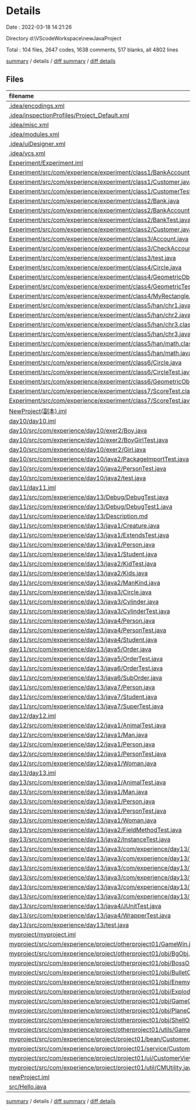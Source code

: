 # Details

Date : 2022-03-18 14:21:26

Directory d:\VScodeWorkspace\newJavaProject

Total : 104 files,  2647 codes, 1638 comments, 517 blanks, all 4802 lines

[summary](results.md) / details / [diff summary](diff.md) / [diff details](diff-details.md)

## Files
| filename | language | code | comment | blank | total |
| :--- | :--- | ---: | ---: | ---: | ---: |
| [.idea/encodings.xml](/.idea/encodings.xml) | XML | 4 | 0 | 0 | 4 |
| [.idea/inspectionProfiles/Project_Default.xml](/.idea/inspectionProfiles/Project_Default.xml) | XML | 36 | 0 | 0 | 36 |
| [.idea/misc.xml](/.idea/misc.xml) | XML | 6 | 0 | 0 | 6 |
| [.idea/modules.xml](/.idea/modules.xml) | XML | 14 | 0 | 0 | 14 |
| [.idea/uiDesigner.xml](/.idea/uiDesigner.xml) | XML | 124 | 0 | 0 | 124 |
| [.idea/vcs.xml](/.idea/vcs.xml) | XML | 6 | 0 | 0 | 6 |
| [Experiment/Experiment.iml](/Experiment/Experiment.iml) | XML | 11 | 0 | 0 | 11 |
| [Experiment/src/com/experience/experiment/class1/BankAccount.java](/Experiment/src/com/experience/experiment/class1/BankAccount.java) | Java | 43 | 13 | 11 | 67 |
| [Experiment/src/com/experience/experiment/class1/Customer.java](/Experiment/src/com/experience/experiment/class1/Customer.java) | Java | 22 | 13 | 7 | 42 |
| [Experiment/src/com/experience/experiment/class1/CustomerTest.java](/Experiment/src/com/experience/experiment/class1/CustomerTest.java) | Java | 17 | 25 | 2 | 44 |
| [Experiment/src/com/experience/experiment/class2/Bank.java](/Experiment/src/com/experience/experiment/class2/Bank.java) | Java | 22 | 22 | 6 | 50 |
| [Experiment/src/com/experience/experiment/class2/BankAccount.java](/Experiment/src/com/experience/experiment/class2/BankAccount.java) | Java | 26 | 19 | 8 | 53 |
| [Experiment/src/com/experience/experiment/class2/BankTest.java](/Experiment/src/com/experience/experiment/class2/BankTest.java) | Java | 14 | 16 | 3 | 33 |
| [Experiment/src/com/experience/experiment/class2/Customer.java](/Experiment/src/com/experience/experiment/class2/Customer.java) | Java | 22 | 13 | 7 | 42 |
| [Experiment/src/com/experience/experiment/class3/Account.java](/Experiment/src/com/experience/experiment/class3/Account.java) | Java | 45 | 22 | 14 | 81 |
| [Experiment/src/com/experience/experiment/class3/CheckAccount.java](/Experiment/src/com/experience/experiment/class3/CheckAccount.java) | Java | 26 | 13 | 2 | 41 |
| [Experiment/src/com/experience/experiment/class3/test.java](/Experiment/src/com/experience/experiment/class3/test.java) | Java | 9 | 17 | 2 | 28 |
| [Experiment/src/com/experience/experiment/class4/Circle.java](/Experiment/src/com/experience/experiment/class4/Circle.java) | Java | 17 | 13 | 4 | 34 |
| [Experiment/src/com/experience/experiment/class4/GeometricObject.java](/Experiment/src/com/experience/experiment/class4/GeometricObject.java) | Java | 26 | 13 | 8 | 47 |
| [Experiment/src/com/experience/experiment/class4/GeometricTest.java](/Experiment/src/com/experience/experiment/class4/GeometricTest.java) | Java | 18 | 17 | 5 | 40 |
| [Experiment/src/com/experience/experiment/class4/MyRectangle.java](/Experiment/src/com/experience/experiment/class4/MyRectangle.java) | Java | 25 | 13 | 7 | 45 |
| [Experiment/src/com/experience/experiment/class5/han/chr1.java](/Experiment/src/com/experience/experiment/class5/han/chr1.java) | Java | 11 | 9 | 4 | 24 |
| [Experiment/src/com/experience/experiment/class5/han/chr2.java](/Experiment/src/com/experience/experiment/class5/han/chr2.java) | Java | 12 | 7 | 3 | 22 |
| [Experiment/src/com/experience/experiment/class5/han/chr3.class](/Experiment/src/com/experience/experiment/class5/han/chr3.class) | Java | 16 | 0 | 0 | 16 |
| [Experiment/src/com/experience/experiment/class5/han/chr3.java](/Experiment/src/com/experience/experiment/class5/han/chr3.java) | Java | 27 | 7 | 3 | 37 |
| [Experiment/src/com/experience/experiment/class5/han/math.class](/Experiment/src/com/experience/experiment/class5/han/math.class) | Java | 11 | 0 | 0 | 11 |
| [Experiment/src/com/experience/experiment/class5/han/math.java](/Experiment/src/com/experience/experiment/class5/han/math.java) | Java | 15 | 18 | 4 | 37 |
| [Experiment/src/com/experience/experiment/class6/Circle.java](/Experiment/src/com/experience/experiment/class6/Circle.java) | Java | 38 | 9 | 11 | 58 |
| [Experiment/src/com/experience/experiment/class6/CircleTest.java](/Experiment/src/com/experience/experiment/class6/CircleTest.java) | Java | 10 | 7 | 1 | 18 |
| [Experiment/src/com/experience/experiment/class6/GeometricObject.java](/Experiment/src/com/experience/experiment/class6/GeometricObject.java) | Java | 25 | 7 | 8 | 40 |
| [Experiment/src/com/experience/experiment/class7/ScoreTest.class](/Experiment/src/com/experience/experiment/class7/ScoreTest.class) | Java | 22 | 0 | 0 | 22 |
| [Experiment/src/com/experience/experiment/class7/ScoreTest.java](/Experiment/src/com/experience/experiment/class7/ScoreTest.java) | Java | 43 | 31 | 9 | 83 |
| [NewProject(副本).iml](/NewProject(%E5%89%AF%E6%9C%AC).iml) | XML | 11 | 0 | 0 | 11 |
| [day10/day10.iml](/day10/day10.iml) | XML | 12 | 0 | 0 | 12 |
| [day10/src/com/experience/day10/exer2/Boy.java](/day10/src/com/experience/day10/exer2/Boy.java) | Java | 31 | 6 | 9 | 46 |
| [day10/src/com/experience/day10/exer2/BoyGirlTest.java](/day10/src/com/experience/day10/exer2/BoyGirlTest.java) | Java | 18 | 13 | 2 | 33 |
| [day10/src/com/experience/day10/exer2/Girl.java](/day10/src/com/experience/day10/exer2/Girl.java) | Java | 30 | 9 | 12 | 51 |
| [day10/src/com/experience/day10/java2/PackageImportTest.java](/day10/src/com/experience/day10/java2/PackageImportTest.java) | Java | 15 | 33 | 4 | 52 |
| [day10/src/com/experience/day10/java2/PersonTest.java](/day10/src/com/experience/day10/java2/PersonTest.java) | Java | 5 | 0 | 3 | 8 |
| [day10/src/com/experience/day10/java2/test.java](/day10/src/com/experience/day10/java2/test.java) | Java | 14 | 14 | 2 | 30 |
| [day11/day11.iml](/day11/day11.iml) | XML | 11 | 0 | 0 | 11 |
| [day11/src/com/experience/day13/Debug/DebugTest.java](/day11/src/com/experience/day13/Debug/DebugTest.java) | Java | 19 | 5 | 5 | 29 |
| [day11/src/com/experience/day13/Debug/DebugTest1.java](/day11/src/com/experience/day13/Debug/DebugTest1.java) | Java | 8 | 0 | 7 | 15 |
| [day11/src/com/experience/day13/Description.md](/day11/src/com/experience/day13/Description.md) | source.markdown.math | 18 | 0 | 0 | 18 |
| [day11/src/com/experience/day13/java1/Creature.java](/day11/src/com/experience/day13/java1/Creature.java) | Java | 6 | 13 | 2 | 21 |
| [day11/src/com/experience/day13/java1/ExtendsTest.java](/day11/src/com/experience/day13/java1/ExtendsTest.java) | Java | 13 | 41 | 4 | 58 |
| [day11/src/com/experience/day13/java1/Person.java](/day11/src/com/experience/day13/java1/Person.java) | Java | 17 | 13 | 5 | 35 |
| [day11/src/com/experience/day13/java1/Student.java](/day11/src/com/experience/day13/java1/Student.java) | Java | 21 | 14 | 7 | 42 |
| [day11/src/com/experience/day13/java2/KidTest.java](/day11/src/com/experience/day13/java2/KidTest.java) | Java | 11 | 14 | 2 | 27 |
| [day11/src/com/experience/day13/java2/Kids.java](/day11/src/com/experience/day13/java2/Kids.java) | Java | 19 | 17 | 7 | 43 |
| [day11/src/com/experience/day13/java2/ManKind.java](/day11/src/com/experience/day13/java2/ManKind.java) | Java | 34 | 16 | 10 | 60 |
| [day11/src/com/experience/day13/java3/Circle.java](/day11/src/com/experience/day13/java3/Circle.java) | Java | 16 | 17 | 6 | 39 |
| [day11/src/com/experience/day13/java3/Cylinder.java](/day11/src/com/experience/day13/java3/Cylinder.java) | Java | 19 | 17 | 5 | 41 |
| [day11/src/com/experience/day13/java3/CylinderTest.java](/day11/src/com/experience/day13/java3/CylinderTest.java) | Java | 8 | 13 | 2 | 23 |
| [day11/src/com/experience/day13/java4/Person.java](/day11/src/com/experience/day13/java4/Person.java) | Java | 23 | 13 | 3 | 39 |
| [day11/src/com/experience/day13/java4/PersonTest.java](/day11/src/com/experience/day13/java4/PersonTest.java) | Java | 11 | 32 | 2 | 45 |
| [day11/src/com/experience/day13/java4/Student.java](/day11/src/com/experience/day13/java4/Student.java) | Java | 21 | 22 | 4 | 47 |
| [day11/src/com/experience/day13/java5/Order.java](/day11/src/com/experience/day13/java5/Order.java) | Java | 31 | 13 | 2 | 46 |
| [day11/src/com/experience/day13/java5/OrderTest.java](/day11/src/com/experience/day13/java5/OrderTest.java) | Java | 12 | 16 | 2 | 30 |
| [day11/src/com/experience/day13/java6/OrderTest.java](/day11/src/com/experience/day13/java6/OrderTest.java) | Java | 9 | 16 | 3 | 28 |
| [day11/src/com/experience/day13/java6/SubOrder.java](/day11/src/com/experience/day13/java6/SubOrder.java) | Java | 10 | 15 | 3 | 28 |
| [day11/src/com/experience/day13/java7/Person.java](/day11/src/com/experience/day13/java7/Person.java) | Java | 22 | 13 | 7 | 42 |
| [day11/src/com/experience/day13/java7/Student.java](/day11/src/com/experience/day13/java7/Student.java) | Java | 27 | 14 | 8 | 49 |
| [day11/src/com/experience/day13/java7/SuperTest.java](/day11/src/com/experience/day13/java7/SuperTest.java) | Java | 13 | 28 | 2 | 43 |
| [day12/day12.iml](/day12/day12.iml) | XML | 11 | 0 | 0 | 11 |
| [day12/src/com/experience/day12/java1/AnimalTest.java](/day12/src/com/experience/day12/java1/AnimalTest.java) | Java | 36 | 14 | 9 | 59 |
| [day12/src/com/experience/day12/java1/Man.java](/day12/src/com/experience/day12/java1/Man.java) | Java | 14 | 13 | 2 | 29 |
| [day12/src/com/experience/day12/java1/Person.java](/day12/src/com/experience/day12/java1/Person.java) | Java | 12 | 13 | 2 | 27 |
| [day12/src/com/experience/day12/java1/PersonTest.java](/day12/src/com/experience/day12/java1/PersonTest.java) | Java | 17 | 28 | 3 | 48 |
| [day12/src/com/experience/day12/java1/Woman.java](/day12/src/com/experience/day12/java1/Woman.java) | Java | 13 | 13 | 2 | 28 |
| [day13/day13.iml](/day13/day13.iml) | XML | 11 | 0 | 0 | 11 |
| [day13/src/com/experience/day13/java1/AnimalTest.java](/day13/src/com/experience/day13/java1/AnimalTest.java) | Java | 36 | 14 | 9 | 59 |
| [day13/src/com/experience/day13/java1/Man.java](/day13/src/com/experience/day13/java1/Man.java) | Java | 14 | 13 | 2 | 29 |
| [day13/src/com/experience/day13/java1/Person.java](/day13/src/com/experience/day13/java1/Person.java) | Java | 12 | 13 | 2 | 27 |
| [day13/src/com/experience/day13/java1/PersonTest.java](/day13/src/com/experience/day13/java1/PersonTest.java) | Java | 33 | 56 | 5 | 94 |
| [day13/src/com/experience/day13/java1/Woman.java](/day13/src/com/experience/day13/java1/Woman.java) | Java | 13 | 13 | 2 | 28 |
| [day13/src/com/experience/day13/java2/FieldMethodTest.java](/day13/src/com/experience/day13/java2/FieldMethodTest.java) | Java | 24 | 13 | 6 | 43 |
| [day13/src/com/experience/day13/java2/InstanceTest.java](/day13/src/com/experience/day13/java2/InstanceTest.java) | Java | 39 | 40 | 19 | 98 |
| [day13/src/com/experience/day13/java3/com/experience/day13/java3/Customer.class](/day13/src/com/experience/day13/java3/com/experience/day13/java3/Customer.class) | Java | 18 | 0 | 0 | 18 |
| [day13/src/com/experience/day13/java3/com/experience/day13/java3/Customer.java](/day13/src/com/experience/day13/java3/com/experience/day13/java3/Customer.java) | Java | 45 | 38 | 12 | 95 |
| [day13/src/com/experience/day13/java3/com/experience/day13/java3/EqualsTest.class](/day13/src/com/experience/day13/java3/com/experience/day13/java3/EqualsTest.class) | Java | 26 | 0 | 0 | 26 |
| [day13/src/com/experience/day13/java3/com/experience/day13/java3/EqualsTest.java](/day13/src/com/experience/day13/java3/com/experience/day13/java3/EqualsTest.java) | Java | 30 | 48 | 6 | 84 |
| [day13/src/com/experience/day13/java3/com/experience/day13/java3/MyDateTest.java](/day13/src/com/experience/day13/java3/com/experience/day13/java3/MyDateTest.java) | Java | 55 | 28 | 13 | 96 |
| [day13/src/com/experience/day13/java3/com/experience/day13/java3/ToStringTest.java](/day13/src/com/experience/day13/java3/com/experience/day13/java3/ToStringTest.java) | Java | 10 | 24 | 3 | 37 |
| [day13/src/com/experience/day13/java4/JUnitTest.java](/day13/src/com/experience/day13/java4/JUnitTest.java) | Java | 16 | 19 | 4 | 39 |
| [day13/src/com/experience/day13/java4/WrapperTest.java](/day13/src/com/experience/day13/java4/WrapperTest.java) | Java | 47 | 50 | 13 | 110 |
| [day13/src/com/experience/day13/test.java](/day13/src/com/experience/day13/test.java) | Java | 3 | 13 | 2 | 18 |
| [myproject/myproject.iml](/myproject/myproject.iml) | XML | 11 | 0 | 0 | 11 |
| [myproject/src/com/experience/project/otherproject01/GameWin.java](/myproject/src/com/experience/project/otherproject01/GameWin.java) | Java | 123 | 77 | 11 | 211 |
| [myproject/src/com/experience/project/otherproject01/obj/BgObj.java](/myproject/src/com/experience/project/otherproject01/obj/BgObj.java) | Java | 19 | 13 | 6 | 38 |
| [myproject/src/com/experience/project/otherproject01/obj/BossObj.java](/myproject/src/com/experience/project/otherproject01/obj/BossObj.java) | Java | 38 | 19 | 7 | 64 |
| [myproject/src/com/experience/project/otherproject01/obj/BulletObj.java](/myproject/src/com/experience/project/otherproject01/obj/BulletObj.java) | Java | 26 | 16 | 6 | 48 |
| [myproject/src/com/experience/project/otherproject01/obj/EnemyObj.java](/myproject/src/com/experience/project/otherproject01/obj/EnemyObj.java) | Java | 43 | 18 | 8 | 69 |
| [myproject/src/com/experience/project/otherproject01/obj/ExplodeObj.java](/myproject/src/com/experience/project/otherproject01/obj/ExplodeObj.java) | Java | 22 | 14 | 8 | 44 |
| [myproject/src/com/experience/project/otherproject01/obj/GameObj.java](/myproject/src/com/experience/project/otherproject01/obj/GameObj.java) | Java | 81 | 21 | 25 | 127 |
| [myproject/src/com/experience/project/otherproject01/obj/PlaneObj.java](/myproject/src/com/experience/project/otherproject01/obj/PlaneObj.java) | Java | 34 | 16 | 8 | 58 |
| [myproject/src/com/experience/project/otherproject01/obj/ShellObj.java](/myproject/src/com/experience/project/otherproject01/obj/ShellObj.java) | Java | 30 | 14 | 8 | 52 |
| [myproject/src/com/experience/project/otherproject01/utils/GameUtils.java](/myproject/src/com/experience/project/otherproject01/utils/GameUtils.java) | Java | 26 | 36 | 5 | 67 |
| [myproject/src/com/experience/project/project01/bean/Customer.java](/myproject/src/com/experience/project/project01/bean/Customer.java) | Java | 50 | 13 | 18 | 81 |
| [myproject/src/com/experience/project/project01/service/CustomerList.java](/myproject/src/com/experience/project/project01/service/CustomerList.java) | Java | 52 | 66 | 11 | 129 |
| [myproject/src/com/experience/project/project01/ui/CustomerView.java](/myproject/src/com/experience/project/project01/ui/CustomerView.java) | Java | 153 | 54 | 10 | 217 |
| [myproject/src/com/experience/project/project01/util/CMUtility.java](/myproject/src/com/experience/project/project01/util/CMUtility.java) | Java | 90 | 37 | 10 | 137 |
| [newProject.iml](/newProject.iml) | XML | 11 | 0 | 0 | 11 |
| [src/Hello.java](/src/Hello.java) | Java | 5 | 0 | 1 | 6 |

[summary](results.md) / details / [diff summary](diff.md) / [diff details](diff-details.md)